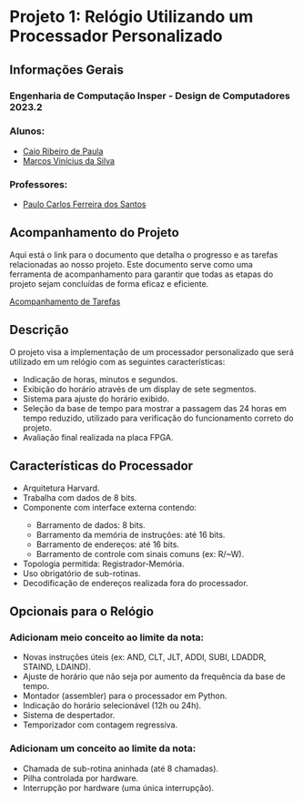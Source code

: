 <h1>Projeto 1: Relógio Utilizando um Processador Personalizado</h1>

<h2>Informações Gerais</h2>

<h3>Engenharia de Computação Insper - Design de Computadores 2023.2</h3>

<h3>Alunos:</h3>
<ul>
  <li><a href=https://www.linkedin.com/in/caio-ribeiro-de-paula-8b5999193/>Caio Ribeiro de Paula</a></li>
  <li><a href=https://www.linkedin.com/in/marcosvinis/>Marcos Vinícius da Silva</a></li>
</ul>

<h3>Professores:</h3> 
<ul>
  <li><a href=https://www.insper.edu.br/pesquisa-e-conhecimento/docentes-pesquisadores/paulo-carlos-ferreira-dos-santos/>Paulo Carlos Ferreira dos Santos</a></li>
</ul>

## Acompanhamento do Projeto

Aqui está o link para o documento que detalha o progresso e as tarefas relacionadas ao nosso projeto. Este documento serve como uma ferramenta de acompanhamento para garantir que todas as etapas do projeto sejam concluídas de forma eficaz e eficiente.

[Acompanhamento de Tarefas](https://docs.google.com/document/d/1tQu284zb4H75BPVvmHYvKxLIM0q2ro0aXAdbX-oSKcw/edit?usp=sharing)


<h2>Descrição</h2>
<p>O projeto visa a implementação de um processador personalizado que será utilizado em um relógio com as seguintes características:</p>
<ul>
    <li>Indicação de horas, minutos e segundos.</li>
    <li>Exibição do horário através de um display de sete segmentos.</li>
    <li>Sistema para ajuste do horário exibido.</li>
    <li>Seleção da base de tempo para mostrar a passagem das 24 horas em tempo reduzido, utilizado para verificação do funcionamento correto do projeto.</li>
    <li>Avaliação final realizada na placa FPGA.</li>
</ul>

<h2>Características do Processador</h2>
<ul>
    <li>Arquitetura Harvard.</li>
    <li>Trabalha com dados de 8 bits.</li>
    <li>Componente com interface externa contendo:</li>
    <ul>
        <li>Barramento de dados: 8 bits.</li>
        <li>Barramento da memória de instruções: até 16 bits.</li>
        <li>Barramento de endereços: até 16 bits.</li>
        <li>Barramento de controle com sinais comuns (ex: R/~W).</li>
    </ul>
    <li>Topologia permitida: Registrador-Memória.</li>
    <li>Uso obrigatório de sub-rotinas.</li>
    <li>Decodificação de endereços realizada fora do processador.</li>
</ul>

<h2>Opcionais para o Relógio</h2>
<h3>Adicionam meio conceito ao limite da nota:</h3>
<ul>
    <li>Novas instruções úteis (ex: AND, CLT, JLT, ADDI, SUBI, LDADDR, STAIND, LDAIND).</li>
    <li>Ajuste de horário que não seja por aumento da frequência da base de tempo.</li>
    <li>Montador (assembler) para o processador em Python.</li>
    <li>Indicação do horário selecionável (12h ou 24h).</li>
    <li>Sistema de despertador.</li>
    <li>Temporizador com contagem regressiva.</li>
</ul>

<h3>Adicionam um conceito ao limite da nota:</h3>
<ul>
    <li>Chamada de sub-rotina aninhada (até 8 chamadas).</li>
    <li>Pilha controlada por hardware.</li>
    <li>Interrupção por hardware (uma única interrupção).</li>
</ul>

</body>
</html>

